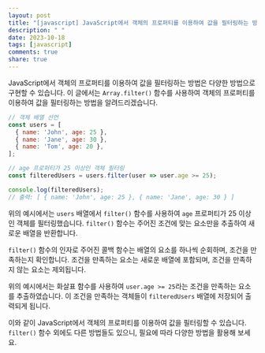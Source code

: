 ```yaml
---
layout: post
title: "[javascript] JavaScript에서 객체의 프로퍼티를 이용하여 값을 필터링하는 방법에 대해 알려주세요."
description: " "
date: 2023-10-18
tags: [javascript]
comments: true
share: true
---
```


JavaScript에서 객체의 프로퍼티를 이용하여 값을 필터링하는 방법은 다양한 방법으로 구현할 수 있습니다. 이 글에서는 `Array.filter()` 함수를 사용하여 객체의 프로퍼티를 이용하여 값을 필터링하는 방법을 알려드리겠습니다.

```javascript
// 객체 배열 선언
const users = [
  { name: 'John', age: 25 },
  { name: 'Jane', age: 30 },
  { name: 'Tom', age: 20 },
];

// age 프로퍼티가 25 이상인 객체 필터링
const filteredUsers = users.filter(user => user.age >= 25);

console.log(filteredUsers);
// 출력: [ { name: 'John', age: 25 }, { name: 'Jane', age: 30 } ]
```
위의 예시에서는 `users` 배열에서 `filter()` 함수를 사용하여 `age` 프로퍼티가 25 이상인 객체를 필터링했습니다. `filter()` 함수는 주어진 조건에 맞는 요소만을 추출하여 새로운 배열을 반환합니다.

`filter()` 함수의 인자로 주어진 콜백 함수는 배열의 요소를 하나씩 순회하며, 조건을 만족하는지 확인합니다. 조건을 만족하는 요소는 새로운 배열에 포함되며, 조건을 만족하지 않는 요소는 제외됩니다.

위의 예시에서는 화살표 함수를 사용하여 `user.age >= 25`라는 조건을 만족하는 요소를 추출하였습니다. 이 조건을 만족하는 객체들이 `filteredUsers` 배열에 저장되어 출력되게 됩니다.

이와 같이 JavaScript에서 객체의 프로퍼티를 이용하여 값을 필터링할 수 있습니다. `filter()` 함수 외에도 다른 방법들도 있으니, 필요에 따라 다양한 방법을 활용해 보세요.